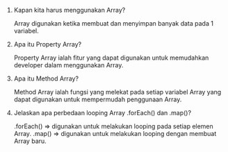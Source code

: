 1. Kapan kita harus menggunakan Array?

    Array digunakan ketika membuat dan menyimpan banyak data pada 1 variabel.

2. Apa itu Property Array?

    Property Array ialah fitur yang dapat digunakan untuk memudahkan developer dalam menggunakan Array.

3. Apa itu Method Array?

    Method Array ialah fungsi yang melekat pada setiap variabel Array yang dapat digunakan untuk mempermudah penggunaan Array.

4. Jelaskan apa perbedaan looping Array .forEach() dan .map()?

    .forEach() => digunakan untuk melakukan looping pada setiap elemen Array.
    .map() => digunakan untuk melakukan looping dengan membuat Array baru.
